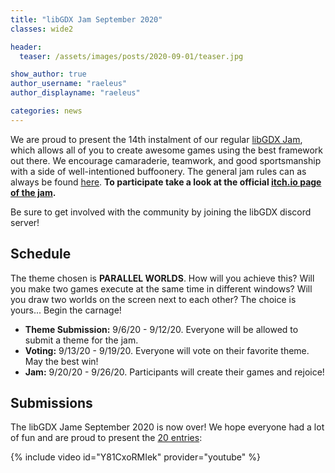 ```yaml
---
title: "libGDX Jam September 2020"
classes: wide2

header:
  teaser: /assets/images/posts/2020-09-01/teaser.jpg

show_author: true
author_username: "raeleus"
author_displayname: "raeleus"

categories: news
---
```


We are proud to present the 14th instalment of our regular [libGDX Jam](/community/jams/), which allows all of you to create awesome games using the best framework out there. We encourage camaraderie, teamwork, and good sportsmanship with a side of well-intentioned buffoonery. The general jam rules can as always be found [here](/community/jams/). **To participate take a look at the official [itch.io page of the jam](https://itch.io/jam/libgdx-jam-september-2020).** 

Be sure to get involved with the community by joining the libGDX discord server!

## Schedule
The theme chosen is **PARALLEL WORLDS**. How will you achieve this? Will you make two games execute at the same time in different windows? Will you draw two worlds on the screen next to each other? The choice is yours... Begin the carnage!

- **Theme Submission:** 9/6/20 - 9/12/20. Everyone will be allowed to submit a theme for the jam.
- **Voting:** 9/13/20 - 9/19/20.  Everyone will vote on their favorite theme. May the best win!
- **Jam:** 9/20/20 - 9/26/20. Participants will create their games and rejoice!



## Submissions
The libGDX Jame September 2020 is now over! We hope everyone had a lot of fun and are proud to present the [20 entries](https://itch.io/jam/libgdx-jam-september-2020/entries):

{% include video id="Y81CxoRMIek" provider="youtube" %}
